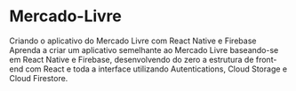 # Mercado-Livre
Criando o aplicativo do Mercado Livre com React Native e Firebase Aprenda a criar um aplicativo semelhante ao Mercado Livre baseando-se em React Native e Firebase, desenvolvendo do zero a estrutura de front-end com React e toda a interface utilizando Autentications, Cloud Storage e Cloud Firestore.
